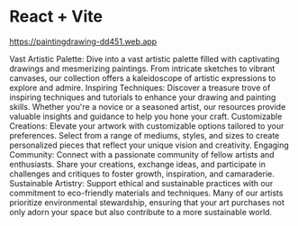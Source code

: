 # React + Vite

https://paintingdrawing-dd451.web.app

Vast Artistic Palette: Dive into a vast artistic palette filled with captivating drawings and mesmerizing paintings. From intricate sketches to vibrant canvases, our collection offers a kaleidoscope of artistic expressions to explore and admire.
Inspiring Techniques: Discover a treasure trove of inspiring techniques and tutorials to enhance your drawing and painting skills. Whether you're a novice or a seasoned artist, our resources provide valuable insights and guidance to help you hone your craft.
Customizable Creations: Elevate your artwork with customizable options tailored to your preferences. Select from a range of mediums, styles, and sizes to create personalized pieces that reflect your unique vision and creativity.
Engaging Community: Connect with a passionate community of fellow artists and enthusiasts. Share your creations, exchange ideas, and participate in challenges and critiques to foster growth, inspiration, and camaraderie.
Sustainable Artistry: Support ethical and sustainable practices with our commitment to eco-friendly materials and techniques. Many of our artists prioritize environmental stewardship, ensuring that your art purchases not only adorn your space but also contribute to a more sustainable world.
